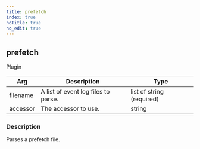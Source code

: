 ```yaml
---
title: prefetch
index: true
noTitle: true
no_edit: true
---
```




<div class="vql_item"></div>


## prefetch
<span class='vql_type pull-right page-header'>Plugin</span>



<div class="vqlargs"></div>

Arg | Description | Type
----|-------------|-----
filename|A list of event log files to parse.|list of string (required)
accessor|The accessor to use.|string

### Description

Parses a prefetch file.

